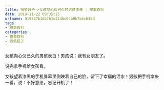 ```yaml
---
title: 搞笑段子->女孩向心仪已久的男孩表白 | 糗事百科
date: 2019-11-22 09:35:25
urlname: 019557b1db7b1e214bc0cb0b7becb35d
tags: 
- 糗事百科
categories:
- 糗事百科
- 搞笑段子
---
```

女孩向心仪已久的男孩表白！男孩说：我有女朋友了。

说完拿手机给女孩看。

女孩望着漆黑的手机屏幕里倒映着自己的脸，留下了幸福的泪水！男孩把手机拿来一看，说：不好意思，忘记开机了！


